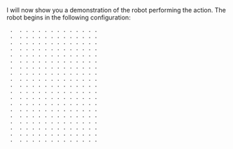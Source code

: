 

I will now show you a demonstration of the robot performing the action.
The robot begins in the following configuration:

```
 .  . . . . . . . . . . . . .
 .  . . . . . . . . . . . . .
 .  . . . . . . . . . . . . .
 .  . . . . . . . . . . . . .
 .  . . . . . . . . . . . . .
 .  . . . . . . . . . . . . .
 .  . . . . . . . . . . . . .
 .  . . . . . . . . . . . . .
 .  . . . . . . . . . . . . .
 .  . . . . . . . . . . . . .
 .  . . . . . . . . . . . . .
 .  . . . . . . . . . . . . .
 .  . . . . . . . . . . . . .
 .  . . . . . . . . . . . . .
 .  . . . . . . . . . . . . .
 .  . . . . . . . . . . . . .
 .  . . . . . . . . . . . . .
 .  . . . . . . . . . . . . .
 .  . . . . . . . . . . . . .
 